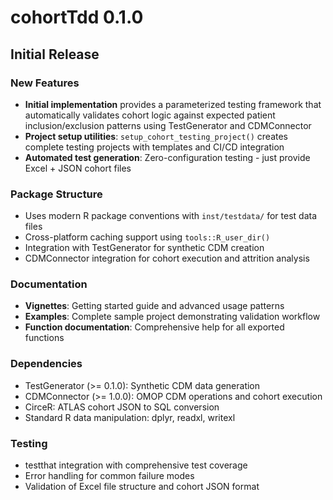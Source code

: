 # cohortTdd 0.1.0

## Initial Release

### New Features

* **Initial implementation** provides a parameterized testing framework that automatically validates cohort logic against expected patient inclusion/exclusion patterns using TestGenerator and CDMConnector
* **Project setup utilities**: `setup_cohort_testing_project()` creates complete testing projects with templates and CI/CD integration
* **Automated test generation**: Zero-configuration testing - just provide Excel + JSON cohort files

### Package Structure

* Uses modern R package conventions with `inst/testdata/` for test data files
* Cross-platform caching support using `tools::R_user_dir()`
* Integration with TestGenerator for synthetic CDM creation
* CDMConnector integration for cohort execution and attrition analysis

### Documentation

* **Vignettes**: Getting started guide and advanced usage patterns
* **Examples**: Complete sample project demonstrating validation workflow
* **Function documentation**: Comprehensive help for all exported functions

### Dependencies

* TestGenerator (>= 0.1.0): Synthetic CDM data generation
* CDMConnector (>= 1.0.0): OMOP CDM operations and cohort execution
* CirceR: ATLAS cohort JSON to SQL conversion
* Standard R data manipulation: dplyr, readxl, writexl

### Testing

* testthat integration with comprehensive test coverage
* Error handling for common failure modes
* Validation of Excel file structure and cohort JSON format
